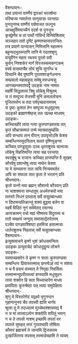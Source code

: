 वैशम्पायनः-  
तथा प्रयान्तं वार्ष्णेयं द्वारकां भरतर्षभाः  
परिष्वज्य न्यवर्तन्त सानुयात्राः परन्तपाः  
पुनःपुनश्च वार्ष्णेयं पर्यष्वजत फल्गुनः  
आचक्षुर्विषयाच्चैनं ददर्श स पुनःपुनः  
कृच्छ्रेणैव च तां पार्थो गोविन्दे विनिवेशिताम्  
सञ्जहार ततो दृष्टिं कृष्णश्चाप्यपराजितः  
तत्र प्रयाणे यान्यासन् निमित्तानि महात्मनः  
बहून्यद्भुतरूपाणि तानि मे गदतश्शृणु  
वायुर्वेगेन महता रथस्य पुरतो ववौ  
कुर्वन् निश्शर्करं मार्गं विरजस्कमकण्टकम्  
ववर्ष वासवश्चैव तोयं शुचि सुगन्धि च  
दिव्यानि चैव पुष्पाणि पुरतश्शार्ङ्गधन्वनः  
सम्प्रयातो महाबाहुस् समेषु मरुधन्वसु  
आगच्छन्तमपश्यद्वै उदङ्कं नाम नामतः  
महर्षिं सिद्धतपसं त्रिषु लोकेषु विश्रुतम्  
स तं सम्पूज्य तेजस्वी मुनिं कमललोचनः  
पूजितस्तेन च तदा पर्यपृच्छदनामयम्  
स पृष्टः कुशलं तेन सम्पूज्य मधुसूदनम्  
उदङ्को ब्राह्मणश्रेष्ठस् ततः पप्रच्छ माधवम्  
उदङ्कः-  
कच्चिच्छौरे त्वया गत्वा कुरुपाण्डवसद्म तत्  
कृतं सौभ्रात्रममलं तन्मे व्याख्यातुमर्हसि  
अपि सन्धाय तान् वीरान् उपावृत्तोऽसि केशव  
सम्बन्धिनस्सुदयितान् सततं वृष्णिपुङ्गव  
कच्चित् पाण्डुसुताः पञ्च धृतराष्ट्रस्य चात्मजाः  
लोकेषु विहरिष्यन्ति त्वया सह परन्तपाः  
स्वराष्ट्रेषु च राजानः कच्चित् प्राप्स्यन्ति वै सुखम्  
कौरवेषु प्रशान्तेषु त्वया नाथेन केशव  
या मे सम्भावना तात त्वयि नित्यमवर्तत  
अपि सा सफला तात कृता ते भरतान् प्रति  
श्रीभगवान्-  
कृतो यत्नो मया ब्रह्मन् सौशाम्ये कौरवान् प्रति  
ना चाशक्यन्त सन्धातुम् अधर्मरुचयो मया  
ततस्ते निधनं प्राप्तास् सर्वे ससुतबान्धवाः  
न दिष्टमप्यतिक्रान्तुं शक्यं बुद्ध्या बलेन वा  
महर्षे विदितं नूनं सर्वमेतत् तवानघ  
अत्यक्रामन् वचो मह्यं भीष्मस्य विदुरस्य च  
ततो यमक्षयं जग्मुस् समासाद्येतरेतरम्  
पञ्चैव पाण्डवाश्शिष्टा हतमित्रा हतात्मजाः  
धार्तराष्ट्राश्च निहतास् सर्वे ससुतबान्धवाः  
वैशम्पायनः-  
इत्युक्तवचने कृष्णे भृशं क्रोधसमन्वितः  
उदङ्कः प्रत्युवाचेदं क्रोधादुद्वृत्य लोचने  
उदङ्कः-  
यस्माच्छक्तेन ते कृष्ण न त्राताः कुरुपाण्डवाः  
सम्बन्धिनः प्रियास्तस्माच् छप्स्येऽहं त्वां न संशयः  
न च वै प्रसभं यस्मात् ते निगृह्य निवर्तिताः  
तस्मान्मन्युपरीतस्त्वां शप्स्यामि मधुसूदन  
त्वया शक्तेन हि सता मिथ्याचारेण माधव  
प्रमापिताः कुरुश्रेष्ठा यत् त्वया समुपेक्षिताः  
श्रीभगवान्-  
शृणु मे विस्तरेणेदं यद्वक्ष्ये भृगुनन्दन  
गृहाणानुनयं चैव तपस्वी ह्यसि भार्गव  
श्रुत्वा तु मे तदध्यात्मं मुञ्चेथाश्शापमद्य वै  
न च मां तपसाऽल्पेन शक्तोति शपितुं भवान्  
न च ते तपसो नाशम् इच्छामि तपतां वर  
तपस्ते सुमहत् तप्तं गुरवश्चापि तोषिताः  
कौमारं ब्रह्मचर्यं ते जानामि द्विजसत्तम  
दुःखार्जितस्य तपसस् तस्मान्नेच्छामि ते व्ययम्  
